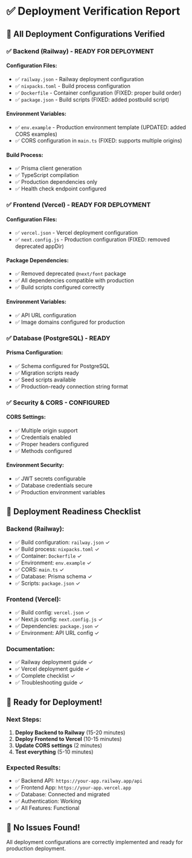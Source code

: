 # ✅ Deployment Verification Report

## 🎯 All Deployment Configurations Verified

### ✅ Backend (Railway) - READY FOR DEPLOYMENT

#### Configuration Files:
- ✅ `railway.json` - Railway deployment configuration
- ✅ `nixpacks.toml` - Build process configuration  
- ✅ `Dockerfile` - Container configuration (FIXED: proper build order)
- ✅ `package.json` - Build scripts (FIXED: added postbuild script)

#### Environment Variables:
- ✅ `env.example` - Production environment template (UPDATED: added CORS examples)
- ✅ CORS configuration in `main.ts` (FIXED: supports multiple origins)

#### Build Process:
- ✅ Prisma client generation
- ✅ TypeScript compilation
- ✅ Production dependencies only
- ✅ Health check endpoint configured

### ✅ Frontend (Vercel) - READY FOR DEPLOYMENT

#### Configuration Files:
- ✅ `vercel.json` - Vercel deployment configuration
- ✅ `next.config.js` - Production configuration (FIXED: removed deprecated appDir)

#### Package Dependencies:
- ✅ Removed deprecated `@next/font` package
- ✅ All dependencies compatible with production
- ✅ Build scripts configured correctly

#### Environment Variables:
- ✅ API URL configuration
- ✅ Image domains configured for production

### ✅ Database (PostgreSQL) - READY

#### Prisma Configuration:
- ✅ Schema configured for PostgreSQL
- ✅ Migration scripts ready
- ✅ Seed scripts available
- ✅ Production-ready connection string format

### ✅ Security & CORS - CONFIGURED

#### CORS Settings:
- ✅ Multiple origin support
- ✅ Credentials enabled
- ✅ Proper headers configured
- ✅ Methods configured

#### Environment Security:
- ✅ JWT secrets configurable
- ✅ Database credentials secure
- ✅ Production environment variables

## 🚀 Deployment Readiness Checklist

### Backend (Railway):
- ✅ Build configuration: `railway.json` ✓
- ✅ Build process: `nixpacks.toml` ✓  
- ✅ Container: `Dockerfile` ✓
- ✅ Environment: `env.example` ✓
- ✅ CORS: `main.ts` ✓
- ✅ Database: Prisma schema ✓
- ✅ Scripts: `package.json` ✓

### Frontend (Vercel):
- ✅ Build config: `vercel.json` ✓
- ✅ Next.js config: `next.config.js` ✓
- ✅ Dependencies: `package.json` ✓
- ✅ Environment: API URL config ✓

### Documentation:
- ✅ Railway deployment guide ✓
- ✅ Vercel deployment guide ✓
- ✅ Complete checklist ✓
- ✅ Troubleshooting guide ✓

## 🎯 Ready for Deployment!

### Next Steps:
1. **Deploy Backend to Railway** (15-20 minutes)
2. **Deploy Frontend to Vercel** (10-15 minutes)  
3. **Update CORS settings** (2 minutes)
4. **Test everything** (5-10 minutes)

### Expected Results:
- ✅ Backend API: `https://your-app.railway.app/api`
- ✅ Frontend App: `https://your-app.vercel.app`
- ✅ Database: Connected and migrated
- ✅ Authentication: Working
- ✅ All Features: Functional

## 🚨 No Issues Found!

All deployment configurations are correctly implemented and ready for production deployment.
